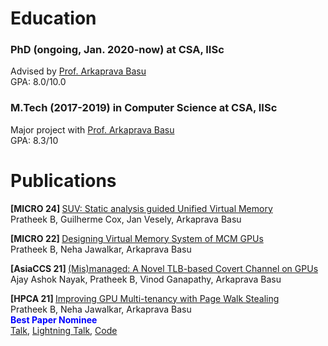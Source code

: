 <h1> Education </h1>

<h3>PhD (ongoing, Jan. 2020-now) at CSA, IISc</h3>
Advised by <a href="https://www.csa.iisc.ac.in/~arkapravab/" > Prof. Arkaprava Basu </a> <br>
GPA: 8.0/10.0 <br>


<h3>M.Tech (2017-2019) in Computer Science at CSA, IISc</h3>
Major project with <a href="https://www.csa.iisc.ac.in/~arkapravab/" > Prof. Arkaprava Basu </a> <br>
GPA: 8.3/10 <br>

<h1> Publications </h1>


<strong> [MICRO 24] </strong> <a href="https://www.csa.iisc.ac.in/~arkapravab/papers/MICRO24_SUV.pdf" title="MICRO 24"> SUV: Static analysis guided Unified Virtual Memory </a> <br>
Pratheek B, Guilherme Cox, Jan Vesely, Arkaprava Basu  <br>


<strong> [MICRO 22] </strong> <a href="https://www.csa.iisc.ac.in/~arkapravab/papers/MICRO22_MGvm.pdf" title="MICRO 22"> Designing Virtual Memory System of MCM GPUs  </a> <br>
Pratheek B, Neha Jawalkar, Arkaprava Basu  <br>


<strong> [AsiaCCS 21] </strong> <a href="https://www.csa.iisc.ac.in/~arkapravab/papers/asiaCCS21_GPUTLBChannel.pdf" title="AsiaCCS 21">(Mis)managed: A Novel TLB-based Covert Channel on GPUs </a> <br>
Ajay Ashok Nayak, Pratheek B, Vinod Ganapathy, Arkaprava Basu <br>


<strong> [HPCA 21] </strong> <a href="https://www.csa.iisc.ac.in/~arkapravab/papers/hpca21_DWS.pdf" title="HPCA 21"> Improving GPU Multi-tenancy with Page Walk Stealing </a> <br>
Pratheek B, Neha Jawalkar, Arkaprava Basu <br>
<span style="color:blue;font-weight:bold"> Best Paper Nominee </span> <br>
<a href="https://www.csa.iisc.ac.in/~arkapravab/papers/HPCA21_DWS_Talk_video_long.mp4"> Talk</a>, 
<a href="https://www.csa.iisc.ac.in/~arkapravab/papers/HPCA21_DWS_Talk_video_short.mp4"> Lightning Talk</a>, 
<a href="https://github.com/csl-iisc/dws"> Code </a>
